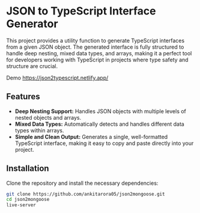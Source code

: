 # JSON to TypeScript Interface Generator

This project provides a utility function to generate TypeScript interfaces from a given JSON object. The generated interface is fully structured to handle deep nesting, mixed data types, and arrays, making it a perfect tool for developers working with TypeScript in projects where type safety and structure are crucial.

Demo https://json2typescript.netlify.app/

## Features

- **Deep Nesting Support:** Handles JSON objects with multiple levels of nested objects and arrays.
- **Mixed Data Types:** Automatically detects and handles different data types within arrays.
- **Simple and Clean Output:** Generates a single, well-formatted TypeScript interface, making it easy to copy and paste directly into your project.
  
## Installation

Clone the repository and install the necessary dependencies:

```bash
git clone https://github.com/ankitarora05/json2mongoose.git
cd json2mongoose
live-server
